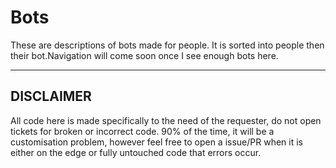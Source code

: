 # Bots

These are descriptions of bots made for people. It is sorted into people then their bot.Navigation will come soon once I see enough bots here.

---

## DISCLAIMER

All code here is made specifically to the need of the requester, do not open tickets for broken or incorrect code. 90% of the time, it will be a customisation problem, however feel free to open a issue/PR when it is either on the edge or fully untouched code that errors occur. 